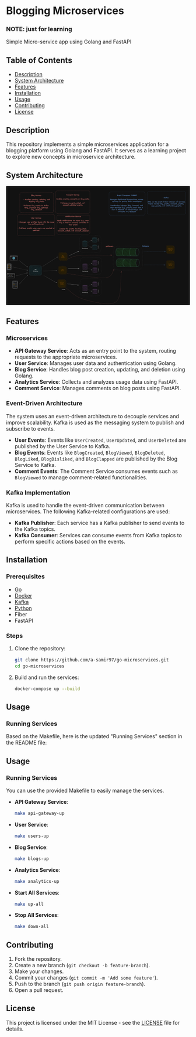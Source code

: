 # Blogging Microservices

### NOTE: just for learning

Simple Micro-service app using Golang and FastAPI

## Table of Contents
- [Description](#description)
- [System Architecture](#system-architecture)
- [Features](#features)
- [Installation](#installation)
- [Usage](#usage)
- [Contributing](#contributing)
- [License](#license)

## Description
This repository implements a simple microservices application for a blogging platform using Golang and FastAPI. It serves as a learning project to explore new concepts in microservice architecture.

## System Architecture
![System Architecture](docs/system_architecture.png)

## Features
### Microservices
- **API Gateway Service**: Acts as an entry point to the system, routing requests to the appropriate microservices.
- **User Service**: Manages user data and authentication using Golang.
- **Blog Service**: Handles blog post creation, updating, and deletion using Golang.
- **Analytics Service**: Collects and analyzes usage data using FastAPI.
- **Comment Service**: Manages comments on blog posts using FastAPI.

### Event-Driven Architecture
The system uses an event-driven architecture to decouple services and improve scalability. Kafka is used as the messaging system to publish and subscribe to events.

- **User Events**: Events like `UserCreated`, `UserUpdated`, and `UserDeleted` are published by the User Service to Kafka.
- **Blog Events**: Events like `BlogCreated`, `BlogViewed`, `BlogDeleted`, `BlogLiked`, `BlogDisliked`, and `BlogClapped` are published by the Blog Service to Kafka.
- **Comment Events**: The Comment Service consumes events such as `BlogViewed` to manage comment-related functionalities.

### Kafka Implementation
Kafka is used to handle the event-driven communication between microservices. The following Kafka-related configurations are used:

- **Kafka Publisher**: Each service has a Kafka publisher to send events to the Kafka topics.
- **Kafka Consumer**: Services can consume events from Kafka topics to perform specific actions based on the events.

## Installation
### Prerequisites
- [Go](https://golang.org/doc/install)
- [Docker](https://www.docker.com/get-started)
- [Kafka](https://kafka.apache.org/quickstart)
- [Python](https://www.python.org/downloads/)
- Fiber
- FastAPI

### Steps
1. Clone the repository:
    ```sh
    git clone https://github.com/a-samir97/go-microservices.git
    cd go-microservices
    ```

2. Build and run the services:
    ```sh
    docker-compose up --build
    ```

## Usage
### Running Services
Based on the Makefile, here is the updated "Running Services" section in the README file:

## Usage
### Running Services
You can use the provided Makefile to easily manage the services.

- **API Gateway Service**:
    ```sh
    make api-gateway-up
    ```

- **User Service**:
    ```sh
    make users-up
    ```

- **Blog Service**:
    ```sh
    make blogs-up
    ```

- **Analytics Service**:
    ```sh
    make analytics-up
    ```

- **Start All Services**:
    ```sh
    make up-all
    ```

- **Stop All Services**:
    ```sh
    make down-all
    ```

## Contributing
1. Fork the repository.
2. Create a new branch (`git checkout -b feature-branch`).
3. Make your changes.
4. Commit your changes (`git commit -m 'Add some feature'`).
5. Push to the branch (`git push origin feature-branch`).
6. Open a pull request.

## License
This project is licensed under the MIT License - see the [LICENSE](LICENSE) file for details.
